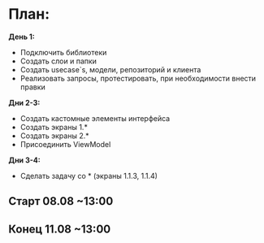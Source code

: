 # План:
**День 1:** 
- Подключить библиотеки
- Создать слои и папки
- Создать usecase`s, модели, репозиторий и клиента
- Реализовать запросы, протестировать, при необходимости внести правки

**Дни 2-3:** 
- Создать кастомные элементы интерфейса
- Создать экраны 1.*
- Создать экраны 2.*
- Присоединить ViewModel

**Дни 3-4:** 
- Сделать задачу со * (экраны 1.1.3, 1.1.4)

## Старт 08.08 ~13:00
## Конец 11.08 ~13:00